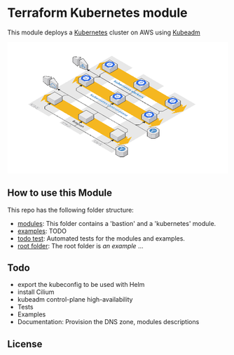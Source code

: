 # Terraform Kubernetes module

This module deploys a [Kubernetes](https://kubernetes.io/) cluster on AWS using [Kubeadm](https://kubernetes.io/docs/reference/setup-tools/kubeadm/)

![Kubernetes architecture](_docs/architecture.png)

## How to use this Module

This repo has the following folder structure:

* [modules](https://github.com/Smana/terraform-kubernetes/tree/main/modules): This folder contains a 'bastion' and a 'kubernetes' module.
* [examples](https://github.com/Smana/terraform-kubernetes/tree/main/examples): TODO
* [todo test](): Automated tests for the modules and examples.
* [root folder](): The root folder is *an example* ...


## Todo
* export the kubeconfig to be used with Helm
* install Cilium
* kubeadm control-plane high-availability
* Tests
* Examples
* Documentation: Provision the DNS zone, modules descriptions
## License